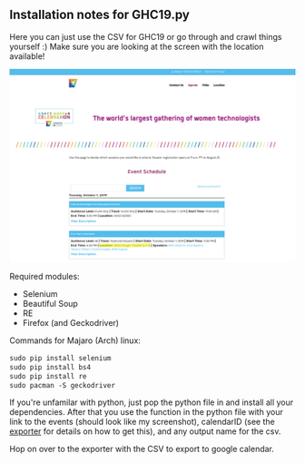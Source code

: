 <h2>Installation notes for GHC19.py</h2>

Here you can just use the CSV for GHC19 or go through and crawl things yourself :) Make sure you are looking at the screen with the location available!

<p align="center">
  <img src="./img/GHC19.png" alt="Correct event page" width="650">
</p>


Required modules:

<ul>
<li>Selenium
<li>Beautiful Soup
<li>RE
<li>Firefox (and Geckodriver)
</ul>

Commands for Majaro (Arch) linux:

    sudo pip install selenium
    sudo pip install bs4
    sudo pip install re
    sudo pacman -S geckodriver

If you're unfamilar with python, just pop the python file in and install all your dependencies. After that you use the function in the python file with your link to the events (should look like my screenshot), calendarID (see the [exporter](https://github.com/castious/autocalendar/tree/master/SheetsExporter) for details on how to get this), and any output name for the csv.

Hop on over to the exporter with the CSV to export to google calendar.
